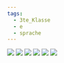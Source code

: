 ```yaml
---
tags:
  - 3te_Klasse
  - e
  - sprache
---
```

![](https://i.imgur.com/17vdGYv.jpeg)
![](https://i.imgur.com/Oa9AJTa.png)
![](https://i.imgur.com/nTP9a0h.jpeg)
![](https://i.imgur.com/JFBpkvb.jpeg)
![](https://i.imgur.com/5tbL1u7.jpeg)
![](report%20sheets%2017-03-2025-36.excalidraw.svg)
